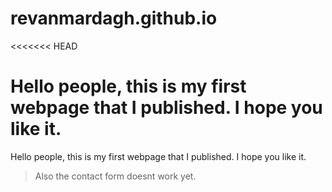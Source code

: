 # revanmardagh.github.io

<<<<<<< HEAD

# Hello people, this is my first webpage that I published. I hope you like it.

Hello people, this is my first webpage that I published. I hope you like it.

> Also the contact form doesnt work yet.
